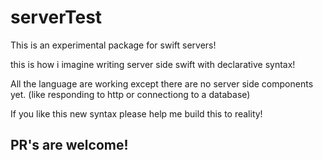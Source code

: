 # serverTest

This is an experimental package for swift servers!

this is how i imagine writing server side swift with declarative syntax!

All the language are working except there are no server side components yet. (like responding to http or connectiong to a database)

If you like this new syntax please help me build this to reality!

## PR's are welcome!
